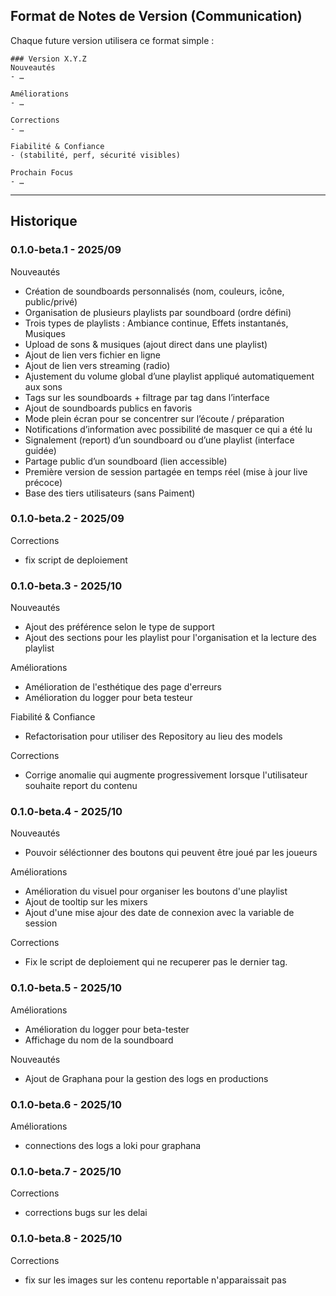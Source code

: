 ## Format de Notes de Version (Communication)
Chaque future version utilisera ce format simple :

```
### Version X.Y.Z
Nouveautés
- …

Améliorations
- …

Corrections
- …

Fiabilité & Confiance
- (stabilité, perf, sécurité visibles)

Prochain Focus
- …
```

------------------------------
## Historique
### 0.1.0-beta.1 - 2025/09
Nouveautés
- Création de soundboards personnalisés (nom, couleurs, icône, public/privé)
- Organisation de plusieurs playlists par soundboard (ordre défini)
- Trois types de playlists : Ambiance continue, Effets instantanés, Musiques
- Upload de sons & musiques (ajout direct dans une playlist)
- Ajout de lien vers fichier en ligne
- Ajout de lien vers streaming (radio)
- Ajustement du volume global d’une playlist appliqué automatiquement aux sons
- Tags sur les soundboards + filtrage par tag dans l’interface
- Ajout de soundboards publics en favoris
- Mode plein écran pour se concentrer sur l’écoute / préparation
- Notifications d’information avec possibilité de masquer ce qui a été lu
- Signalement (report) d’un soundboard ou d’une playlist (interface guidée)
- Partage public d’un soundboard (lien accessible)
- Première version de session partagée en temps réel (mise à jour live précoce)
- Base des tiers utilisateurs (sans Paiment)

### 0.1.0-beta.2 - 2025/09
Corrections
- fix script de deploiement


### 0.1.0-beta.3 - 2025/10
Nouveautés
- Ajout des préférence selon le type de support
- Ajout des sections pour les playlist pour l'organisation et la lecture des playlist

Améliorations
- Amélioration de l'esthétique des page d'erreurs
- Amélioration du logger pour beta testeur

Fiabilité & Confiance
- Refactorisation pour utiliser des Repository au lieu des models

Corrections
- Corrige anomalie qui augmente progressivement lorsque l'utilisateur souhaite report du contenu

### 0.1.0-beta.4 - 2025/10
Nouveautés
- Pouvoir séléctionner des boutons qui peuvent être joué par les joueurs

Améliorations
- Amélioration du visuel pour organiser les boutons d'une playlist
- Ajout de tooltip sur les mixers
- Ajout d'une mise ajour des date de connexion avec la variable de session

Corrections
- Fix le script de deploiement qui ne recuperer pas le dernier tag. 

### 0.1.0-beta.5 - 2025/10
Améliorations
- Amélioration du logger pour beta-tester
- Affichage du nom de la soundboard

Nouveautés
- Ajout de Graphana pour la gestion des logs en productions

### 0.1.0-beta.6 - 2025/10
Améliorations
- connections des logs a loki pour graphana

### 0.1.0-beta.7 - 2025/10
Corrections
- corrections bugs sur les delai

### 0.1.0-beta.8 - 2025/10
Corrections
- fix sur les images sur les contenu reportable n'apparaissait pas
